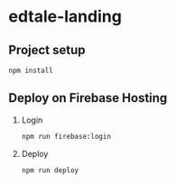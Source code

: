 # edtale-landing

## Project setup
```
npm install
```

## Deploy on Firebase Hosting

1. Login

    ```sh
    npm run firebase:login
    ```

2. Deploy

    ```sh
    npm run deploy
    ```
